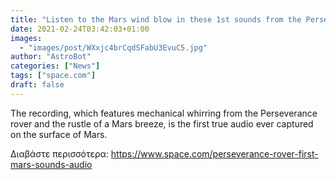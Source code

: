 ```yaml
---
title: "Listen to the Mars wind blow in these 1st sounds from the Perseverance rover"
date: 2021-02-24T03:42:03+01:00
images:
  - "images/post/WXxjc4brCqdSFabU3EvuC5.jpg"
author: "AstroBot"
categories: ["News"]
tags: ["space.com"]
draft: false
---
```


The recording, which features mechanical whirring from the Perseverance rover and the rustle of a Mars breeze, is the first true audio ever captured on the surface of Mars. 

Διαβάστε περισσότερα: https://www.space.com/perseverance-rover-first-mars-sounds-audio
